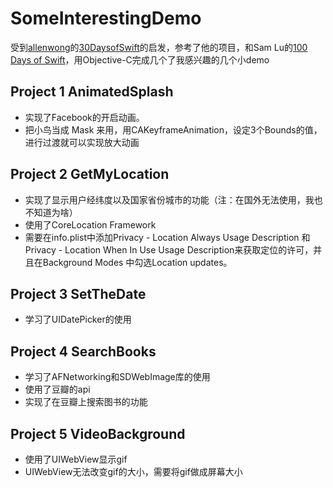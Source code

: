 # SomeInterestingDemo
受到[allenwong](https://github.com/allenwong)的[30DaysofSwift](https://github.com/allenwong/30DaysofSwift)的启发，参考了他的项目，和Sam Lu的[100 Days of Swift](http://samvlu.com/index.html)，用Objective-C完成几个了我感兴趣的几个小demo

## Project 1 AnimatedSplash
* 实现了Facebook的开启动画。   
* 把小鸟当成 Mask 来用，用CAKeyframeAnimation，设定3个Bounds的值，进行过渡就可以实现放大动画

## Project 2 GetMyLocation
* 实现了显示用户经纬度以及国家省份城市的功能（注：在国外无法使用，我也不知道为啥）
* 使用了CoreLocation Framework
* 需要在info.plist中添加Privacy - Location Always Usage Description 和Privacy - Location When In Use Usage Description来获取定位的许可，并且在Background Modes 中勾选Location updates。

## Project 3 SetTheDate
* 学习了UIDatePicker的使用

## Project 4 SearchBooks
* 学习了AFNetworking和SDWebImage库的使用
* 使用了豆瓣的api
* 实现了在豆瓣上搜索图书的功能

## Project 5 VideoBackground
* 使用了UIWebView显示gif
* UIWebView无法改变gif的大小，需要将gif做成屏幕大小
